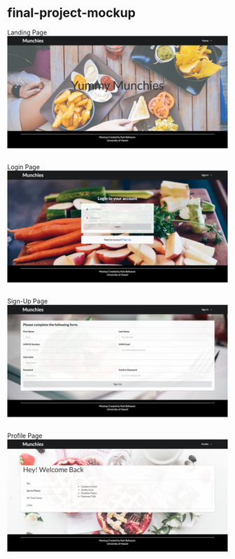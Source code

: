 # final-project-mockup

Landing Page
<br>
<img src="/app/public/images/landing.png">
<br><br>

Login Page
<br>
<img src="/app/public/images/login.png">
<br><br>

Sign-Up Page
<br>
<img src="/app/public/images/signup.png">
<br><br>

Profile Page
<br>
<img src="/app/public/images/profile.png">
<br><br>
